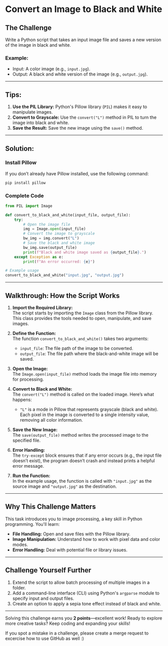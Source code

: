 # Convert an Image to Black and White

## The Challenge

Write a Python script that takes an input image file and saves a new version of the image in black and white.

### Example:

- Input: A color image (e.g., `input.jpg`).  
- Output: A black and white version of the image (e.g., `output.jpg`).

---

## Tips:

1. **Use the PIL Library:** Python's Pillow library (`PIL`) makes it easy to manipulate images.  
2. **Convert to Grayscale:** Use the `convert("L")` method in PIL to turn the image into black and white.  
3. **Save the Result:** Save the new image using the `save()` method.

---

## Solution:

### Install Pillow

If you don’t already have Pillow installed, use the following command:

```bash
pip install pillow
```

### Complete Code

```python
from PIL import Image

def convert_to_black_and_white(input_file, output_file):
    try:
        # Open the image file
        img = Image.open(input_file)
        # Convert the image to grayscale
        bw_img = img.convert("L")
        # Save the black and white image
        bw_img.save(output_file)
        print(f"Black and white image saved as {output_file}.")
    except Exception as e:
        print(f"An error occurred: {e}")

# Example usage
convert_to_black_and_white("input.jpg", "output.jpg")
```

---

## Walkthrough: How the Script Works

1. **Import the Required Library:**  
   The script starts by importing the `Image` class from the Pillow library. This class provides the tools needed to open, manipulate, and save images.

2. **Define the Function:**  
   The function `convert_to_black_and_white()` takes two arguments:
   - `input_file`: The file path of the image to be converted.
   - `output_file`: The file path where the black-and-white image will be saved.

3. **Open the Image:**  
   The `Image.open(input_file)` method loads the image file into memory for processing.

4. **Convert to Black and White:**  
   The `convert("L")` method is called on the loaded image. Here’s what happens:
   - `"L"` is a mode in Pillow that represents grayscale (black and white). Each pixel in the image is converted to a single intensity value, removing all color information.

5. **Save the New Image:**  
   The `save(output_file)` method writes the processed image to the specified file.

6. **Error Handling:**  
   The `try-except` block ensures that if any error occurs (e.g., the input file doesn’t exist), the program doesn’t crash and instead prints a helpful error message.

7. **Run the Function:**  
   In the example usage, the function is called with `"input.jpg"` as the source image and `"output.jpg"` as the destination.

---

## Why This Challenge Matters

This task introduces you to image processing, a key skill in Python programming. You'll learn:  
- **File Handling:** Open and save files with the Pillow library.  
- **Image Manipulation:** Understand how to work with pixel data and color modes.  
- **Error Handling:** Deal with potential file or library issues.

---

## Challenge Yourself Further

1. Extend the script to allow batch processing of multiple images in a folder.  
2. Add a command-line interface (CLI) using Python's `argparse` module to specify input and output files.  
3. Create an option to apply a sepia tone effect instead of black and white.

---

Solving this challenge earns you **2 points**—excellent work! Ready to explore more creative tasks? Keep coding and expanding your skills!

If you spot a mistake in a challenge, please create a merge request to excercise how to use GitHub as well :)
